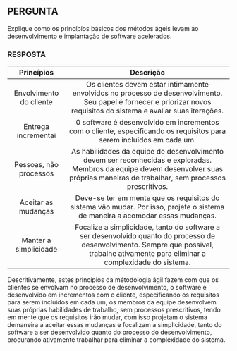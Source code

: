 ## PERGUNTA

Explique como os princípios básicos dos métodos ágeis levam ao desenvolvimento e implantação de software acelerados.

### RESPOSTA

|        Princípios       |                                                                                        Descrição                                                                                       |
|:-----------------------:|:--------------------------------------------------------------------------------------------------------------------------------------------------------------------------------------:|
| Envolvimento do cliente | Os clientes devem estar intimamente envolvidos no processo de desenvolvimento. Seu papel é fornecer e priorizar novos requisitos do sistema e avaliar suas iterações.                  |
| Entrega incrementai     | 0 software é desenvolvido em incrementos com o cliente, especificando os requisitos para serem incluídos em cada um.                                                                   |
| Pessoas, não processos  | As habilidades da equipe de desenvolvimento devem ser reconhecidas e exploradas. Membros da equipe devem desenvolver suas próprias maneiras de trabalhar, sem processos prescritivos.  |
| Aceitar as mudanças     | Deve-se ter em mente que os requisitos do sistema vão mudar. Por isso, projete o sistema de maneira a acomodar essas mudanças.                                                         |
| Manter a simplicidade   | Focalize a simplicidade, tanto do software a ser desenvolvido quanto do processo de desenvolvimento. Sempre que possível, trabalhe ativamente para eliminar a complexidade do sistema. |

Descritivamente, estes princípios da métodologia ágil fazem com que os clientes se envolvam no processo de desenvolvimento, o software é desenvolvido em incrementos com o cliente, especificando os requisitos para serem incluídos em cada um, os membros da equipe desenvolvem suas próprias habilidades de trabalho, sem processos prescritivos, tendo em mente que os requisitos irão mudar, com isso projetam o sistema demaneira a aceitar essas mudanças e focalizam a simplicidade, tanto do software a ser desenvolvido quanto do processo do desenvolvimento, procurando ativamente trabalhar para eliminar a complexidade do sistema.
